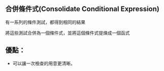 ## 合併條件式(Consolidate Conditional Expression)

有一系列的條件測試，都得到相同的結果

將這些測試合併為一個條件式，並將這個條件式提煉成一個函式

## 優點：
* 可以讓一次檢查的用意更清晰。




